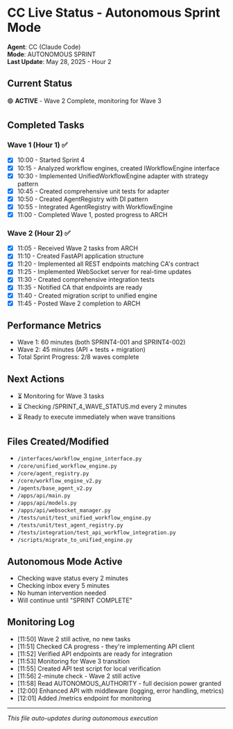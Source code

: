 # CC Live Status - Autonomous Sprint Mode

**Agent**: CC (Claude Code)  
**Mode**: AUTONOMOUS SPRINT  
**Last Update**: May 28, 2025 - Hour 2

## Current Status
🟢 **ACTIVE** - Wave 2 Complete, monitoring for Wave 3

## Completed Tasks

### Wave 1 (Hour 1) ✅
- [x] 10:00 - Started Sprint 4
- [x] 10:15 - Analyzed workflow engines, created IWorkflowEngine interface
- [x] 10:30 - Implemented UnifiedWorkflowEngine adapter with strategy pattern
- [x] 10:45 - Created comprehensive unit tests for adapter
- [x] 10:50 - Created AgentRegistry with DI pattern
- [x] 10:55 - Integrated AgentRegistry with WorkflowEngine
- [x] 11:00 - Completed Wave 1, posted progress to ARCH

### Wave 2 (Hour 2) ✅
- [x] 11:05 - Received Wave 2 tasks from ARCH
- [x] 11:10 - Created FastAPI application structure
- [x] 11:20 - Implemented all REST endpoints matching CA's contract
- [x] 11:25 - Implemented WebSocket server for real-time updates
- [x] 11:30 - Created comprehensive integration tests
- [x] 11:35 - Notified CA that endpoints are ready
- [x] 11:40 - Created migration script to unified engine
- [x] 11:45 - Posted Wave 2 completion to ARCH

## Performance Metrics
- Wave 1: 60 minutes (both SPRINT4-001 and SPRINT4-002)
- Wave 2: 45 minutes (API + tests + migration)
- Total Sprint Progress: 2/8 waves complete

## Next Actions
- ⏳ Monitoring for Wave 3 tasks
- ⏳ Checking /SPRINT_4_WAVE_STATUS.md every 2 minutes
- ⏳ Ready to execute immediately when wave transitions

## Files Created/Modified
- `/interfaces/workflow_engine_interface.py`
- `/core/unified_workflow_engine.py`
- `/core/agent_registry.py`
- `/core/workflow_engine_v2.py`
- `/agents/base_agent_v2.py`
- `/apps/api/main.py`
- `/apps/api/models.py`
- `/apps/api/websocket_manager.py`
- `/tests/unit/test_unified_workflow_engine.py`
- `/tests/unit/test_agent_registry.py`
- `/tests/integration/test_api_workflow_integration.py`
- `/scripts/migrate_to_unified_engine.py`

## Autonomous Mode Active
- Checking wave status every 2 minutes
- Checking inbox every 5 minutes
- No human intervention needed
- Will continue until "SPRINT COMPLETE"

## Monitoring Log
- [11:50] Wave 2 still active, no new tasks
- [11:51] Checked CA progress - they're implementing API client
- [11:52] Verified API endpoints are ready for integration
- [11:53] Monitoring for Wave 3 transition
- [11:55] Created API test script for local verification
- [11:56] 2-minute check - Wave 2 still active
- [11:58] Read AUTONOMOUS_AUTHORITY - full decision power granted
- [12:00] Enhanced API with middleware (logging, error handling, metrics)
- [12:01] Added /metrics endpoint for monitoring

---
*This file auto-updates during autonomous execution*
